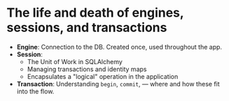 # The life and death of engines, sessions, and transactions

- **Engine**: Connection to the DB. Created once, used throughout the app.
- **Session**:
  - The Unit of Work in SQLAlchemy
  - Managing transactions and identity maps
  - Encapsulates a "logical" operation in the application
- **Transaction**: Understanding `begin`, `commit`, — where and how these fit into the flow.
